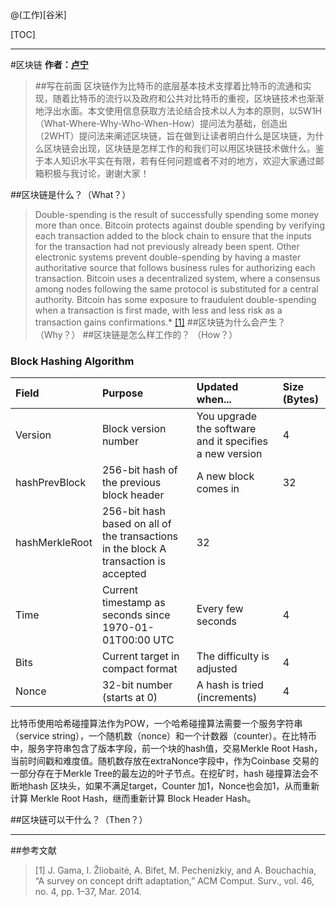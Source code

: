 @(工作)[谷米]

[TOC]

---
#区块链
**作者：[卢宁](mailto:luning@vip.163.com)**

>##写在前面
>区块链作为比特币的底层基本技术支撑着比特币的流通和实现，随着比特币的流行以及政府和公共对比特币的重视，区块链技术也渐渐地浮出水面。本文使用信息获取方法论结合技术以人为本的原则，以5W1H（What-Where-Why-Who-When-How）提问法为基础，创造出（2WHT）提问法来阐述区块链，旨在做到让读者明白什么是区块链，为什么区块链会出现，区块链是怎样工作的和我们可以用区块链技术做什么。鉴于本人知识水平实在有限，若有任何问题或者不对的地方，欢迎大家通过邮箱积极与我讨论，谢谢大家！
>
##区块链是什么？（What？）

>Double-spending is the result of successfully spending some money more than once. Bitcoin protects against double spending by verifying each transaction added to the block chain to ensure that the inputs for the transaction had not previously already been spent.
Other electronic systems prevent double-spending by having a master authoritative source that follows business rules for authorizing each transaction. Bitcoin uses a decentralized system, where a consensus among nodes following the same protocol is substituted for a central authority.
Bitcoin has some exposure to fraudulent double-spending when a transaction is first made, with less and less risk as a transaction gains confirmations.* [\[1\]](#rel)
##区块链为什么会产生？（Why？）
##区块链是怎么样工作的？ （How？）

### Block Hashing Algorithm

| Field      |     Purpose |   Updated when...   |Size (Bytes)|
| :-------- | :--------| :------ |:------|
|Version|	Block version number|	You upgrade the software and it specifies a new version	|4|
|hashPrevBlock	|256-bit hash of the previous block header|	A new block comes in	|32|
|hashMerkleRoot|	256-bit hash based on all of the transactions in the block	A transaction is accepted|	32|
|Time|	Current timestamp as seconds since 1970-01-01T00:00 UTC|	Every few seconds	|4
|Bits|	Current target in compact format	|The difficulty is adjusted	|4
|Nonce	|32-bit number (starts at 0)|	A hash is tried (increments)	|4

比特币使用哈希碰撞算法作为POW，一个哈希碰撞算法需要一个服务字符串（service string），一个随机数（nonce）和一个计数器（counter）。在比特币中，服务字符串包含了版本字段，前一个块的hash值，交易Merkle Root Hash，当前时间戳和难度值。随机数存放在extraNonce字段中，作为Coinbase 交易的一部分存在于Merkle Tree的最左边的叶子节点。在挖矿时，hash 碰撞算法会不断地hash 区块头，如果不满足target，Counter 加1，Nonce也会加1，从而重新计算 Merkle Root Hash，继而重新计算 Block Header Hash。


##区块链可以干什么？（Then？）


---
##参考文献
><span id="ref_1"> [1] J. Gama, I. Žliobaitė, A. Bifet, M. Pechenizkiy, and A. Bouchachia, “A survey on concept drift adaptation,” ACM Comput. Surv., vol. 46, no. 4, pp. 1–37, Mar. 2014.</span>

